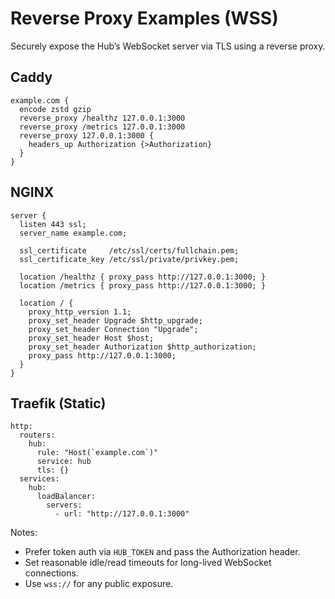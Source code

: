 # Reverse Proxy Examples (WSS)

Securely expose the Hub’s WebSocket server via TLS using a reverse proxy.

## Caddy
```
example.com {
  encode zstd gzip
  reverse_proxy /healthz 127.0.0.1:3000
  reverse_proxy /metrics 127.0.0.1:3000
  reverse_proxy 127.0.0.1:3000 {
    headers_up Authorization {>Authorization}
  }
}
```

## NGINX
```
server {
  listen 443 ssl;
  server_name example.com;

  ssl_certificate     /etc/ssl/certs/fullchain.pem;
  ssl_certificate_key /etc/ssl/private/privkey.pem;

  location /healthz { proxy_pass http://127.0.0.1:3000; }
  location /metrics { proxy_pass http://127.0.0.1:3000; }

  location / {
    proxy_http_version 1.1;
    proxy_set_header Upgrade $http_upgrade;
    proxy_set_header Connection "Upgrade";
    proxy_set_header Host $host;
    proxy_set_header Authorization $http_authorization;
    proxy_pass http://127.0.0.1:3000;
  }
}
```

## Traefik (Static)
```
http:
  routers:
    hub:
      rule: "Host(`example.com`)"
      service: hub
      tls: {}
  services:
    hub:
      loadBalancer:
        servers:
          - url: "http://127.0.0.1:3000"
```

Notes:
- Prefer token auth via `HUB_TOKEN` and pass the Authorization header.
- Set reasonable idle/read timeouts for long-lived WebSocket connections.
- Use `wss://` for any public exposure.

